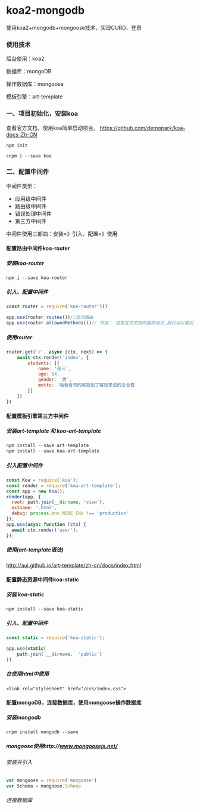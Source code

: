 # koa2-mongodb
使用koa2+mongodb+mongoose技术，实现CURD、登录

### 使用技术

后台使用：koa2

数据库：mongoDB 

操作数据库：mongoose

模板引擎：art-template

### 一、项目初始化，安装koa
查看官方文档，使用koa简单启动项目。
https://github.com/demopark/koa-docs-Zh-CN

`npm init`

`cnpm i --save koa`

### 二、配置中间件

中间件类型：

- 应用级中间件
- 路由级中间件
- 错误处理中间件
- 第三方中间件

中间件使用三部曲：安装=》引入、配置=》使用

#### 配置路由中间件koa-router

##### 安装koa-router

`npm i --save koa-router `

##### 引入、配置中间件

```js
const router = require('koa-router')()

app.use(router.routes())//启动路由
app.use(router.allowedMethods())// 作用： 这是官方文档的推荐用法,我们可以看到router.allowedMethods()用在了路由匹配router.routes()之后,所以在当所有路由中间件最后调用.此时根据ctx.status设置response响应头
```

##### 使用router

```js
router.get('/', async (ctx, next) => {
    await ctx.render('index', {
        students: [{
            name: '张三',
            age: 14,
            gender: '男',
            motto: '哈看看书的感受到了客观来说的复合管'
        }]
    })
})
```

#### 配置模板引擎第三方中间件

##### 安装art-template 和 koa-art-template

```js
npm install --save art-template
npm install --save koa-art-template
```

##### 引入配置中间件

```js
const Koa = require('koa');
const render = require('koa-art-template');
const app = new Koa();
render(app, {
  root: path.join(__dirname, 'view'),
  extname: '.html',
  debug: process.env.NODE_ENV !== 'production'
});
app.use(async function (ctx) {
  await ctx.render('user');
});
```

##### 使用(art-template语法)

http://aui.github.io/art-template/zh-cn/docs/index.html

#### 配置静态资源中间件koa-static

##### 安装 koa-static

`npm install --save koa-static`

##### 引入、配置中间件

```js
const static = require('koa-static'); 

app.use(static(
    path.join( __dirname,  'public')
))   
```

##### 在使用html中使用

`<link rel="stylesheet" href="/css/index.css">`

#### 配置mongoDB，连接数据库，使用mongoose操作数据库

##### 安装mongodb

`cnpm install mongodb --save`

##### mongoose使用http://www.mongoosejs.net/

###### 安装并引入

```javascript
var mongoose = require('mongoose')
var Schema = mongoose.Schema
```

###### 连接数据库









